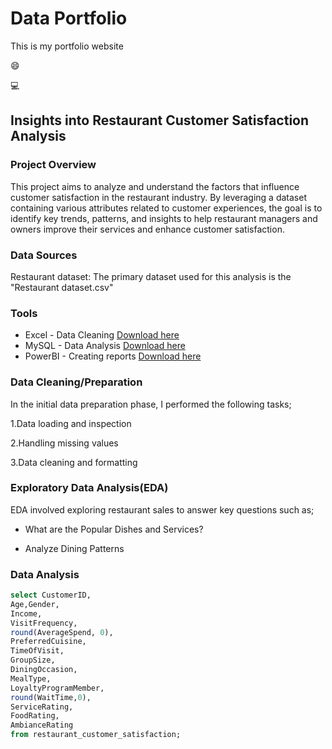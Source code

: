 #  Data Portfolio 

This is my portfolio website

😄

💻

## Insights into Restaurant Customer Satisfaction Analysis

### Project Overview

This project aims to analyze and understand the factors that influence customer satisfaction in the restaurant industry. By leveraging a dataset containing various attributes related to customer experiences, the goal is to identify key trends, patterns, and insights to help restaurant managers and owners improve their services and enhance customer satisfaction.

### Data Sources

Restaurant dataset: The primary dataset used  for this analysis is the "Restaurant dataset.csv" 

### Tools
- Excel - Data Cleaning [Download here](https://microsoft.com)
- MySQL - Data Analysis [Download here](https://microsoft.com) 
- PowerBI - Creating reports  [Download here](https://microsoft.com)

### Data Cleaning/Preparation
In the initial data preparation phase, I performed the following tasks;

1.Data loading and inspection

2.Handling missing values

3.Data cleaning and formatting

### Exploratory Data Analysis(EDA)

EDA involved exploring restaurant sales to answer key questions such as;

- 	What are the Popular Dishes and Services?

- 	Analyze Dining Patterns

 ### Data Analysis
 
 ```sql
select CustomerID,
 Age,Gender,
 Income,
 VisitFrequency,
 round(AverageSpend, 0),
 PreferredCuisine,
 TimeOfVisit,
 GroupSize,
 DiningOccasion,
 MealType,
 LoyaltyProgramMember,
 round(WaitTime,0),
 ServiceRating,
 FoodRating,
 AmbianceRating
from restaurant_customer_satisfaction;

  



  





